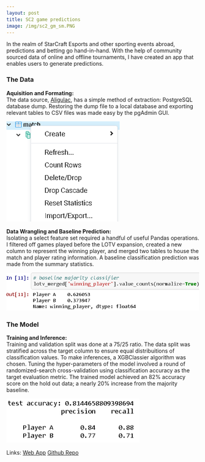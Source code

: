 ```yaml
---
layout: post
title: SC2 game predictions
image: /img/sc2_gm_sm.PNG
---
```

  In the realm of StarCraft Esports and other sporting events abroad, predictions and betting go hand-in-hand.  With the help of community
sourced data of online and offline tournaments, I have created an app that enables users to generate predictions.

### The Data
 **Aquisition and Formating:**<br/>
  The data source, [Aligulac](http://aligulac.com/), has a simple method of extraction: PostgreSQL database dump. Restoring the dump file to a local database and exporting relevant tables to CSV files was made easy by the pgAdmin GUI.

![](/img/psql_export.PNG)

  **Data Wrangling and Baseline Prediction:**<br/>
  Isolating a select feature set required a handful of useful Pandas operations. I filtered off games played before the LOTV expansion, created  a new column to represent the winning player, and merged two tables to house the match and player rating information. A baseline classification prediction was made from the summary statistics.

![](/img/sc2_baseline_predict.PNG)

### The Model
**Training and Inference:**<br/>
 Training and validation split was done at a 75/25 ratio. The data split was stratified across the target column to ensure equal distribuitions of classification values. To make inferences, a XGBClassier algorithm was chosen. Tuning the hyper-parameters of the model involved a round of randomized-search cross-validation using classification accuracy as the target evaluation metric. The trained model achieved an 82% accuracy score on the hold out data; a nearly 20% increase from the majority baseline.
 
 ![](/img/sc2_model_accuracy.PNG)
 
 

  




Links: [Web App](https://sc2predict.herokuapp.com/)   [Github Repo](https://github.com/mjh09/aligulac_project)
